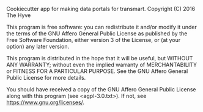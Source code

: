 Cookiecutter app for making data portals for transmart.
Copyright (C) 2016  The Hyve

This program is free software: you can redistribute it and/or modify
it under the terms of the GNU Affero General Public License as
published by the Free Software Foundation, either version 3 of the
License, or (at your option) any later version.

This program is distributed in the hope that it will be useful,
but WITHOUT ANY WARRANTY; without even the implied warranty of
MERCHANTABILITY or FITNESS FOR A PARTICULAR PURPOSE. See the
GNU Affero General Public License for more details.

You should have received a copy of the GNU Affero General Public License
along with this program (see <agpl-3.0.txt>). If not, see
<https://www.gnu.org/licenses/>.
